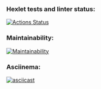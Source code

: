 ### Hexlet tests and linter status:
[![Actions Status](https://github.com/dmitry-buyan/frontend-project-lvl1/workflows/hexlet-check/badge.svg)](https://github.com/dmitry-buyan/frontend-project-lvl1/actions)

### Maintainability:
[![Maintainability](https://api.codeclimate.com/v1/badges/3814fcdb69095fb7bc91/maintainability)](https://codeclimate.com/github/dmitry-buyan/frontend-project-lvl1/maintainability)

### Asciinema:
[![asciicast](https://asciinema.org/a/OxdNl9tBX4ELdX2qzQ0reYLXI.svg)](https://asciinema.org/a/OxdNl9tBX4ELdX2qzQ0reYLXI)
